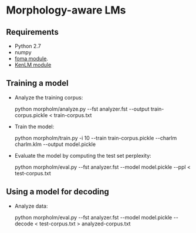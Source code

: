 # Morphology-aware LMs

## Requirements

- Python 2.7
- numpy
- [foma module](https://github.com/vchahun/foma).
- [KenLM module](https://github.com/vchahun/kenlm#python-module)

## Training a model

- Analyze the training corpus:

    python morpholm/analyze.py --fst analyzer.fst --output train-corpus.pickle < train-corpus.txt

- Train the model:

    python morpholm/train.py -i 10 --train train-corpus.pickle --charlm charlm.klm --output model.pickle

- Evaluate the model by computing the test set perplexity:

    python morpholm/eval.py --fst analyzer.fst --model model.pickle --ppl < test-corpus.txt

## Using a model for decoding

- Analyze data:

    python morpholm/eval.py --fst analyzer.fst --model model.pickle --decode < test-corpus.txt > analyzed-corpus.txt

